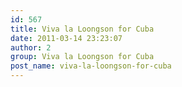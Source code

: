 ```yaml
---
id: 567
title: Viva la Loongson for Cuba
date: 2011-03-14 23:23:07
author: 2
group: Viva la Loongson for Cuba
post_name: viva-la-loongson-for-cuba
---
```


